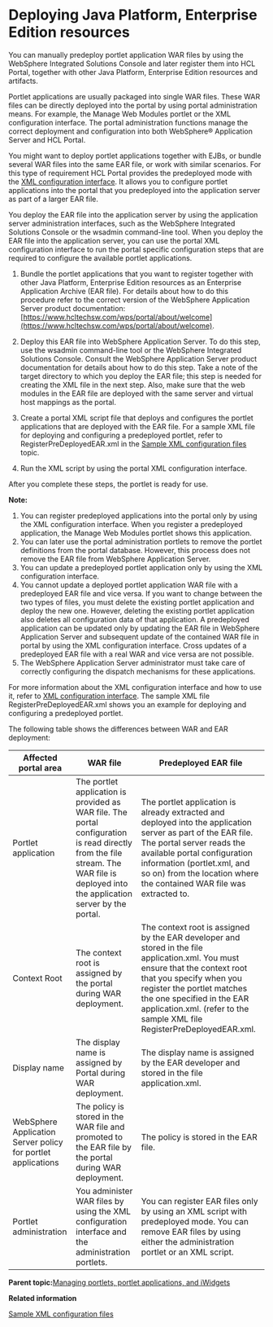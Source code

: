 # Deploying Java Platform, Enterprise Edition resources

You can manually predeploy portlet application WAR files by using the WebSphere Integrated Solutions Console and later register them into HCL Portal, together with other Java Platform, Enterprise Edition resources and artifacts.

Portlet applications are usually packaged into single WAR files. These WAR files can be directly deployed into the portal by using portal administration means. For example, the Manage Web Modules portlet or the XML configuration interface. The portal administration functions manage the correct deployment and configuration into both WebSphere® Application Server and HCL Portal.

You might want to deploy portlet applications together with EJBs, or bundle several WAR files into the same EAR file, or work with similar scenarios. For this type of requirement HCL Portal provides the predeployed mode with the [XML configuration interface](admxmlai.md). It allows you to configure portlet applications into the portal that you predeployed into the application server as part of a larger EAR file.

You deploy the EAR file into the application server by using the application server administration interfaces, such as the WebSphere Integrated Solutions Console or the wsadmin command-line tool. When you deploy the EAR file into the application server, you can use the portal XML configuration interface to run the portal specific configuration steps that are required to configure the available portlet applications.

1.  Bundle the portlet applications that you want to register together with other Java Platform, Enterprise Edition resources as an Enterprise Application Archive \(EAR file\). For details about how to do this procedure refer to the correct version of the WebSphere Application Server product documentation: [https://www.hcltechsw.com/wps/portal/about/welcome](https://www.hcltechsw.com/wps/portal/about/welcome).

2.  Deploy this EAR file into WebSphere Application Server. To do this step, use the wsadmin command-line tool or the WebSphere Integrated Solutions Console. Consult the WebSphere Application Server product documentation for details about how to do this step. Take a note of the target directory to which you deploy the EAR file; this step is needed for creating the XML file in the next step. Also, make sure that the web modules in the EAR file are deployed with the same server and virtual host mappings as the portal.

3.  Create a portal XML script file that deploys and configures the portlet applications that are deployed with the EAR file. For a sample XML file for deploying and configuring a predeployed portlet, refer to RegisterPreDeployedEAR.xml in the [Sample XML configuration files](admxmsmp.md) topic.

4.  Run the XML script by using the portal XML configuration interface.


After you complete these steps, the portlet is ready for use.

**Note:**

1.  You can register predeployed applications into the portal only by using the XML configuration interface. When you register a predeployed application, the Manage Web Modules portlet shows this application.
2.  You can later use the portal administration portlets to remove the portlet definitions from the portal database. However, this process does not remove the EAR file from WebSphere Application Server.
3.  You can update a predeployed portlet application only by using the XML configuration interface.
4.  You cannot update a deployed portlet application WAR file with a predeployed EAR file and vice versa. If you want to change between the two types of files, you must delete the existing portlet application and deploy the new one. However, deleting the existing portlet application also deletes all configuration data of that application. A predeployed application can be updated only by updating the EAR file in WebSphere Application Server and subsequent update of the contained WAR file in portal by using the XML configuration interface. Cross updates of a predeployed EAR file with a real WAR and vice versa are not possible.
5.  The WebSphere Application Server administrator must take care of correctly configuring the dispatch mechanisms for these applications.

For more information about the XML configuration interface and how to use it, refer to [XML configuration interface](admxmlai.md). The sample XML file RegisterPreDeployedEAR.xml shows you an example for deploying and configuring a predeployed portlet.

The following table shows the differences between WAR and EAR deployment:

|Affected portal area|WAR file|Predeployed EAR file|
|--------------------|--------|--------------------|
|Portlet application|The portlet application is provided as WAR file. The portal configuration is read directly from the file stream. The WAR file is deployed into the application server by the portal.|The portlet application is already extracted and deployed into the application server as part of the EAR file. The portal server reads the available portal configuration information \(portlet.xml, and so on\) from the location where the contained WAR file was extracted to.|
|Context Root|The context root is assigned by the portal during WAR deployment.|The context root is assigned by the EAR developer and stored in the file application.xml. You must ensure that the context root that you specify when you register the portlet matches the one specified in the EAR application.xml. \(refer to the sample XML file RegisterPreDeployedEAR.xml.|
|Display name|The display name is assigned by Portal during WAR deployment.|The display name is assigned by the EAR developer and stored in the file application.xml.|
|WebSphere Application Server policy for portlet applications|The policy is stored in the WAR file and promoted to the EAR file by the portal during WAR deployment.|The policy is stored in the EAR file.|
|Portlet administration|You administer WAR files by using the XML configuration interface and the administration portlets.|You can register EAR files only by using an XML script with predeployed mode. You can remove EAR files by using either the administration portlet or an XML script.|

**Parent topic:**[Managing portlets, portlet applications, and iWidgets](../admin-system/adpltadmwork.md)

**Related information**  


[Sample XML configuration files](../admin-system/admxmsmp.md)

